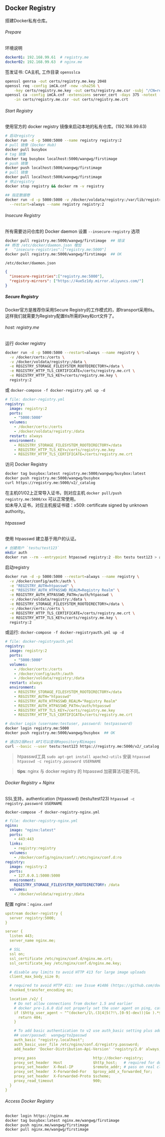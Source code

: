 ## Docker Registry
搭建Docker私有仓库。

###### Prepare
环境说明
```yaml
docker01: 192.168.99.61  # registry.me
docker02: 192.168.99.63  # nginx.me  
```

签发证书: CA主机, 工作目录 `opensslca`  
```bash
openssl genrsa -out certs/registry.me.key 2048
openssl req -config imCA.cnf -new -sha256 \
    -key certs/registry.me.key -out certs/registry.me.csr -subj "/CN=registry.me"
openssl ca -config imCA.cnf -extensions server_cert -days 375 -notext -md sha256 \
    -in certs/registry.me.csr -out certs/registry.me.crt
```

###### Start Registry
使用官方的 docker registry 镜像来启动本地的私有仓库。(192.168.99.63) 
```bash
# 启动registry  
docker run -d -p 5000:5000 --name registry registry:2
# pull 镜像 (Docker Hub)  
docker pull busybox
# tag 镜像
docker tag busybox localhost:5000/wangwg/firstimage
# push 镜像
docker push localhost:5000/wangwg/firstimage
# pull 镜像
docker pull localhost:5000/wangwg/firstimage
# 停止registry
docker stop registry && docker rm -v registry

## 指定数据卷
docker run -d -p 5000:5000 -v /docker/voldata/registry:/var/lib/registry \
  --restart=always --name registry registry:2
```

###### Insecure Registry
所有需要访问仓库的 Docker daemon 设置 `--insecure-registry` 选项
```bash
docker pull registry.me:5000/wangwg/firstimage  ## 错误   
## 修改 /etc/docker/daemon.json 增加
#   "insecure-registries":["registry.me:5000"]  
docker pull registry.me:5000/wangwg/firstimage  ## OK  
```

`/etc/docker/daemon.json`
```json
{
  "insecure-registries":["registry.me:5000"],
  "registry-mirrors": ["https://4ue5z1dy.mirror.aliyuncs.com/"]
}
```


##### Secure Registry
Docker官方是推荐你采用Secure Registry的工作模式的，即transport采用tls。这样我们就需要为Registry配置tls所需的key和crt文件了。

###### host: registry.me
运行 docker registry
```bash
docker run -d -p 5000:5000 --restart=always --name registry \
  -v /docker/certs:/certs \
  -v /docker/voldata/registry:/data \
  -e REGISTRY_STORAGE_FILESYSTEM_ROOTDIRECTORY=/data \
  -e REGISTRY_HTTP_TLS_CERTIFICATE=/certs/registry.me.crt \
  -e REGISTRY_HTTP_TLS_KEY=/certs/registry.me.key \
  registry:2
```
或 `docker-compose -f docker-registry.yml up -d`
```yaml
# file: docker-registry.yml
registry:
  image: registry:2
  ports:
    - "5000:5000"
  volumes:
    - /docker/certs:/certs
    - /docker/voldata/registry:/data
  restart: always
  environment:
    - REGISTRY_STORAGE_FILESYSTEM_ROOTDIRECTORY=/data
    - REGISTRY_HTTP_TLS_KEY=/certs/registry.me.key
    - REGISTRY_HTTP_TLS_CERTIFICATE=/certs/registry.me.crt
```

访问 Docker Registry
```bash
docker tag busybox:latest registry.me:5000/wangwg/busybox:latest
docker push registry.me:5000/wangwg/busybox
curl https://registry.me:5000/v2/_catalog
```
在主机01/02上正常导入证书，则对应主机 `docker pull/push registry.me:5000/xx` 可以正常使用。  
如未导入证书，对应主机报证书错：x509: certificate signed by unknown authority。  

###### htpasswd
使用 htpasswd 建立基于用户的认证。
```bash
# 创建用户 `testu/test123`  
mkdir auth
docker run --rm --entrypoint htpasswd registry:2 -Bbn testu test123 > auth/htpasswd
```

启动registry
```bash
docker run -d -p 5000:5000 --restart=always --name registry \
  -v /docker/config/auth:/auth \
  -e "REGISTRY_AUTH=htpasswd" \
  -e "REGISTRY_AUTH_HTPASSWD_REALM=Registry Realm" \
  -e REGISTRY_AUTH_HTPASSWD_PATH=/auth/htpasswd \
  -v /docker/voldata/registry:/data \
  -e REGISTRY_STORAGE_FILESYSTEM_ROOTDIRECTORY=/data \
  -v /docker/certs:/certs \
  -e REGISTRY_HTTP_TLS_CERTIFICATE=/certs/registry.me.crt \
  -e REGISTRY_HTTP_TLS_KEY=/certs/registry.me.key \
  registry:2
```
或运行: `docker-compose -f docker-registryauth.yml up -d`
```yaml
# file: docker-registryauth.yml
registry:
  image: registry:2
  ports:
    - "5000:5000"
  volumes:
    - /docker/certs:/certs
    - /docker/config/auth:/auth
    - /docker/voldata/registry:/data
  restart: always
  environment:
    - REGISTRY_STORAGE_FILESYSTEM_ROOTDIRECTORY=/data
    - REGISTRY_AUTH="htpasswd"
    - REGISTRY_AUTH_HTPASSWD_REALM="Registry Realm"
    - REGISTRY_AUTH_HTPASSWD_PATH=/auth/htpasswd
    - REGISTRY_HTTP_TLS_KEY=/certs/registry.me.key
    - REGISTRY_HTTP_TLS_CERTIFICATE=/certs/registry.me.crt
```

```bash
# docker Login (username:testuser, password: testpassword)
docker login registry.me:5000
docker push registry.me:5000/wangwg/busybox  ## OK

# 通过V2版Rest API可以查询Repository和images  
curl --basic --user testu:test123 https://registry.me:5000/v2/_catalog
```

> htpasswd工具
>`sudo apt-get install apache2-utils` 安装 `htpasswd`  
>`htpasswd -c registry.password USERNAME`  

> **tips**: nginx 与 docker registry 的 htpasswd 加密算法可能不同。


###### Docker Registry + Nginx
SSL支持，authentication (htpasswd)  (testu/test123)
`htpasswd -c registry.password USERNAME`  

`docker-compose -f docker-registry-nginx.yml`
```yaml
# file: docker-registry-nginx.yml
nginx:
  image: "nginx:latest"
  ports:
    - 443:443
  links:
    - registry:registry
  volumes:
    - /docker/config/nginx/conf/:/etc/nginx/conf.d:ro
registry:
  image: registry:2
  ports:
    - 127.0.0.1:5000:5000
  environment:
    REGISTRY_STORAGE_FILESYSTEM_ROOTDIRECTORY: /data
  volumes:
    - /docker/voldata/registry:/data
```

配置 nginx：`nginx.conf` 
```yaml
upstream docker-registry {
  server registry:5000;
}

server {
  listen 443;
  server_name nginx.me;

  # SSL
  ssl on;
  ssl_certificate /etc/nginx/conf.d/nginx.me.crt;
  ssl_certificate_key /etc/nginx/conf.d/nginx.me.key;

  # disable any limits to avoid HTTP 413 for large image uploads
  client_max_body_size 0;

  # required to avoid HTTP 411: see Issue #1486 (https://github.com/docker/docker/issues/1486)
  chunked_transfer_encoding on;

  location /v2/ {
    # Do not allow connections from docker 1.5 and earlier
    # docker pre-1.6.0 did not properly set the user agent on ping, catch "Go *" user agents
    if ($http_user_agent ~ "^(docker\/1\.(3|4|5(?!\.[0-9]-dev))|Go ).*$" ) {
      return 404;
    }

    # To add basic authentication to v2 use auth_basic setting plus add_header
    ## user/passwd:  wangwg/to2passwd
    auth_basic "registry.localhost";
    auth_basic_user_file /etc/nginx/conf.d/registry.password;
    add_header 'Docker-Distribution-Api-Version' 'registry/2.0' always;

    proxy_pass                          http://docker-registry;
    proxy_set_header  Host              $http_host;   # required for docker client's sake
    proxy_set_header  X-Real-IP         $remote_addr; # pass on real client's IP
    proxy_set_header  X-Forwarded-For   $proxy_add_x_forwarded_for;
    proxy_set_header  X-Forwarded-Proto $scheme;
    proxy_read_timeout                  900;
  }
}
```

###### Access Docker Registry
```bash
docker login https://nginx.me
docker tag busybox:latest nginx.me/wangwg/firstimage
docker push nginx.me/wangwg/firstimage
docker pull nginx.me/wangwg/firstimage
```